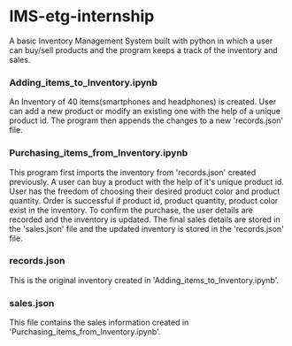 # IMS-etg-internship
A basic Inventory Management System built with python in which a user can buy/sell products and the program keeps a track of the inventory and sales.  

### Adding_items_to_Inventory.ipynb
An Inventory of 40 items(smartphones and headphones) is created. User can add a new product or modify an existing one with the help of a unique product id. The program then appends the changes to a new 'records.json' file.


### Purchasing_items_from_Inventory.ipynb
This program first imports the inventory from 'records.json' created previously. A user can buy a product with the help of it's unique product id. User has the freedom of choosing their desired product color and product quantity. Order is successful if product id, product quantity, product color exist in the inventory. To confirm the purchase, the user details are recorded and the inventory is updated. The final sales details are stored in the 'sales.json' file and the updated inventory is stored in the 'records.json' file.


### records.json
This is the original inventory created in 'Adding_items_to_Inventory.ipynb'.


### sales.json
This file contains the sales information created in 'Purchasing_items_from_Inventory.ipynb'.

